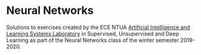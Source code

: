 # Neural Networks
Solutions to exercises created by the ECE NTUA [Artificial Intelligence and Learning Systems Laboratory](https://www.ails.ece.ntua.gr) in Supervised, Unsupervised and Deep Learning as part of the Neural Networks class of the winter semester 2019-2020.
